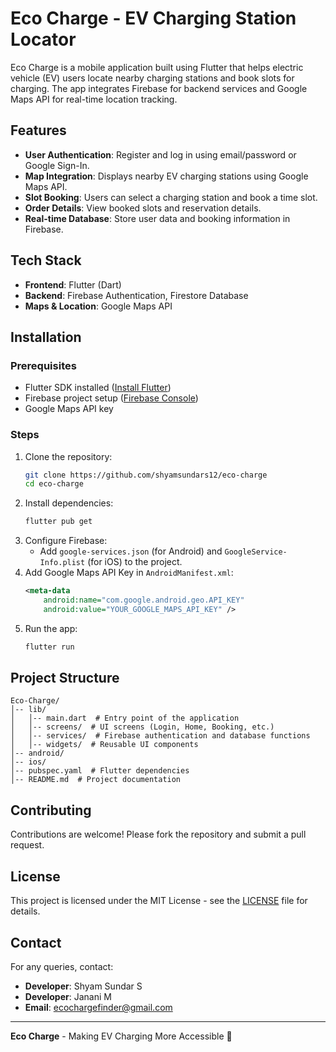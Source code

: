 # Eco Charge - EV Charging Station Locator

Eco Charge is a mobile application built using Flutter that helps electric vehicle (EV) users locate nearby charging stations and book slots for charging. The app integrates Firebase for backend services and Google Maps API for real-time location tracking.

## Features

- **User Authentication**: Register and log in using email/password or Google Sign-In.
- **Map Integration**: Displays nearby EV charging stations using Google Maps API.
- **Slot Booking**: Users can select a charging station and book a time slot.
- **Order Details**: View booked slots and reservation details.
- **Real-time Database**: Store user data and booking information in Firebase.

## Tech Stack

- **Frontend**: Flutter (Dart)
- **Backend**: Firebase Authentication, Firestore Database
- **Maps & Location**: Google Maps API

## Installation

### Prerequisites
- Flutter SDK installed ([Install Flutter](https://flutter.dev/docs/get-started/install))
- Firebase project setup ([Firebase Console](https://console.firebase.google.com/))
- Google Maps API key

### Steps
1. Clone the repository:
   ```sh
   git clone https://github.com/shyamsundars12/eco-charge
   cd eco-charge
   ```
2. Install dependencies:
   ```sh
   flutter pub get
   ```
3. Configure Firebase:
   - Add `google-services.json` (for Android) and `GoogleService-Info.plist` (for iOS) to the project.
4. Add Google Maps API Key in `AndroidManifest.xml`:
   ```xml
   <meta-data
       android:name="com.google.android.geo.API_KEY"
       android:value="YOUR_GOOGLE_MAPS_API_KEY" />
   ```
5. Run the app:
   ```sh
   flutter run
   ```

## Project Structure
```
Eco-Charge/
│-- lib/
│   │-- main.dart  # Entry point of the application
│   │-- screens/  # UI screens (Login, Home, Booking, etc.)
│   │-- services/  # Firebase authentication and database functions
│   │-- widgets/  # Reusable UI components
│-- android/
│-- ios/
│-- pubspec.yaml  # Flutter dependencies
│-- README.md  # Project documentation
```

## Contributing
Contributions are welcome! Please fork the repository and submit a pull request.

## License
This project is licensed under the MIT License - see the [LICENSE](LICENSE) file for details.

## Contact
For any queries, contact:
- **Developer**: Shyam Sundar S
- **Developer**: Janani M
- **Email**: ecochargefinder@gmail.com

---
**Eco Charge** - Making EV Charging More Accessible 🚀

